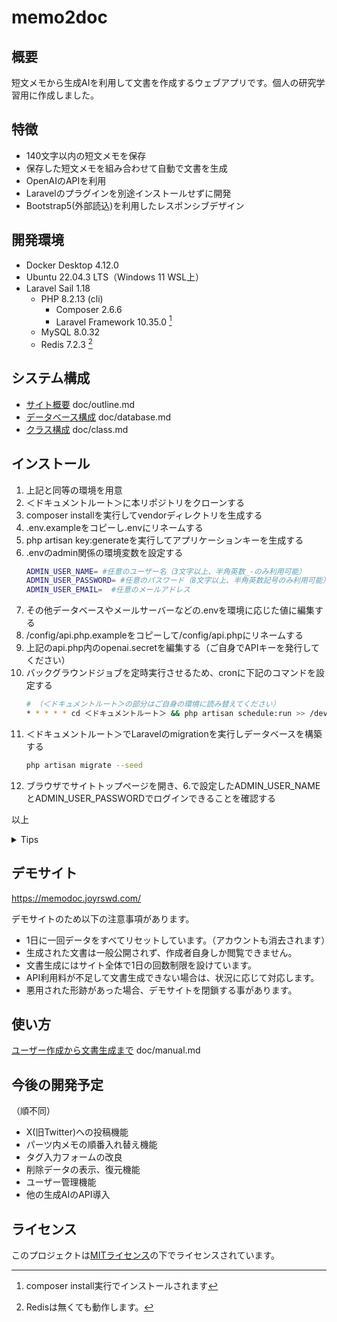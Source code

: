 # memo2doc

## 概要

短文メモから生成AIを利用して文書を作成するウェブアプリです。個人の研究学習用に作成しました。

## 特徴

- 140文字以内の短文メモを保存
- 保存した短文メモを組み合わせて自動で文書を生成
- OpenAIのAPIを利用
- Laravelのプラグインを別途インストールせずに開発
- Bootstrap5(外部読込)を利用したレスポンシブデザイン

## 開発環境
- Docker Desktop 4.12.0
- Ubuntu 22.04.3 LTS（Windows 11 WSL上）
- Laravel Sail 1.18
    - PHP 8.2.13 (cli)
        - Composer 2.6.6
        - Laravel Framework 10.35.0 [^1]
    - MySQL 8.0.32
    - Redis 7.2.3 [^2]  

[^1]: composer install実行でインストールされます  
[^2]: Redisは無くても動作します。

## システム構成

- [サイト概要](doc/outline.md) doc/outline.md
- [データベース構成](doc/database.md) doc/database.md
- [クラス構成](doc/class.md) doc/class.md

## インストール

1. 上記と同等の環境を用意
2. ＜ドキュメントルート＞に本リポジトリをクローンする
3. composer installを実行してvendorディレクトリを生成する
4. .env.exampleをコピーし.envにリネームする
5. php artisan key:generateを実行してアプリケーションキーを生成する
6. .envのadmin関係の環境変数を設定する
    ```bash
    ADMIN_USER_NAME= #任意のユーザー名（3文字以上、半角英数_-のみ利用可能）
    ADMIN_USER_PASSWORD= #任意のパスワード（8文字以上、半角英数記号のみ利用可能）
    ADMIN_USER_EMAIL=  #任意のメールアドレス
    ```
7. その他データベースやメールサーバーなどの.envを環境に応じた値に編集する
8. /config/api.php.exampleをコピーして/config/api.phpにリネームする
9. 上記のapi.php内のopenai.secretを編集する（ご自身でAPIキーを発行してください）
10. バックグラウンドジョブを定時実行させるため、cronに下記のコマンドを設定する 
    ```bash
    # （＜ドキュメントルート＞の部分はご自身の環境に読み替えてください）
    * * * * * cd ＜ドキュメントルート＞ && php artisan schedule:run >> /dev/null 2>&1
    ```
11. ＜ドキュメントルート＞でLaravelのmigrationを実行しデータベースを構築する
    ```bash
    php artisan migrate --seed
    ```
12. ブラウザでサイトトップページを開き、6.で設定したADMIN_USER_NAMEとADMIN_USER_PASSWORDでログインできることを確認する

以上

<details>

<summary>Tips</summary>

- Laravel Sailを使用する場合、laravelコンテナにcronとCLIエディタをインストールする必要がある。
    ```bash
    # cronとCLIエディタのインストール
    apt-get update
    apt-get install cron vim
    # cronの設定コマンド(実行後CLIエディタが起動)
    crontab -e
    # cronの設定確認
    crontab -l
    # cronの起動
    /etc/init.d/cron start
    ```
- storageとbootstrap/cacheのパーミッションエラーが出る場合は所有者を変更する
    ```bash
    # 例）Laravel sailの場合
    chown sail:sail -R ./bootstrap/cache
    chown sail:sail -R ./storage
    ```
</details>

## デモサイト
https://memodoc.joyrswd.com/

デモサイトのため以下の注意事項があります。
- 1日に一回データをすべてリセットしています。（アカウントも消去されます）
- 生成された文書は一般公開されず、作成者自身しか閲覧できません。
- 文書生成にはサイト全体で1日の回数制限を設けています。
- API利用料が不足して文書生成できない場合は、状況に応じて対応します。
- 悪用された形跡があった場合、デモサイトを閉鎖する事があります。

## 使い方
[ユーザー作成から文書生成まで](doc/manual.md) doc/manual.md

## 今後の開発予定
（順不同）
- X(旧Twitter)への投稿機能
- パーツ内メモの順番入れ替え機能
- タグ入力フォームの改良
- 削除データの表示、復元機能
- ユーザー管理機能
- 他の生成AIのAPI導入

## ライセンス

このプロジェクトは[MITライセンス](LICENSE)の下でライセンスされています。

